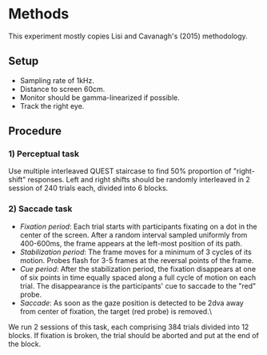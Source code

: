 # Methods

This experiment mostly copies Lisi and Cavanagh's (2015) methodology.

## Setup

- Sampling rate of 1kHz. 
- Distance to screen 60cm. 
- Monitor should be gamma-linearized if possible.
- Track the right eye. 

## Procedure

### 1) Perceptual task

Use multiple interleaved QUEST staircase to find 50% proportion of "right-shift" responses. Left and right shifts 
should be randomly interleaved in 2 session of 240 trials each, divided into 6 blocks. 


### 2) Saccade task

- _Fixation period_: Each trial starts with participants fixating on a dot in the center of the screen. 
  After a random interval sampled uniformly from 400-600ms, the frame appears at the left-most position of its path.
- _Stabilization period_: The frame moves for a minimum of 3 cycles of its motion. Probes flash for 3-5 frames at 
  the reversal points of the frame.
- _Cue period_: After the stabilization period, the fixation disappears at one of six points in time equally 
  spaced along a full cycle of motion on each trial. The disappearance is the participants' cue to saccade to the 
  "red" probe.
- _Saccade_: As soon as the gaze position is detected to be 2dva away from center of fixation, the target (red probe) 
  is removed.\

We run 2 sessions of this task, each comprising 384 trials divided into 12 blocks. If fixation is broken, 
the trial should be aborted and put at the end of the block.